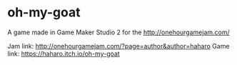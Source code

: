# oh-my-goat
A game made in Game Maker Studio 2 for the http://onehourgamejam.com/

Jam link: http://onehourgamejam.com/?page=author&author=haharo
Game link: https://haharo.itch.io/oh-my-goat
